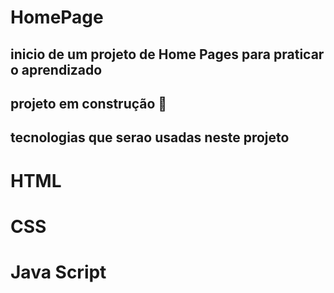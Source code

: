 # HomePage
## inicio de um projeto de Home Pages para praticar o aprendizado 
## projeto em construção 🚧 
## tecnologias que serao usadas neste projeto 
# HTML
# CSS 
# Java Script 
